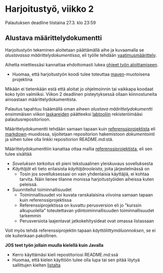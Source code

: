 # Harjoitustyö, viikko 2 

Palautuksen deadline tiistaina 27.3. klo 23:59

## Alustava määrittelydokumentti

Harjoitustyön tekeminen aloitetaan päättämällä aihe ja kuvaamalla se _alustavassa määrittelydokumentissa_, eli työlle tehdään [vaatimusmäärittely](https://github.com/mluukkai/otm-2018/blob/master/web/materiaali.md#vaatimusmäärittely).

Aihetta miettiessäsi kannattaa ehdottomasti lukea [ohjeet työn aloittamiseen](https://github.com/mluukkai/otm-2018/blob/master/web/tyon_aloitus.md).
- Huomaa, että harjoitustyön koodi tulee toteuttaa [maven](https://github.com/mluukkai/otm-2018/blob/master/web/tyon_aloitus.md#maven-projektin-luominen)-muotoisena projektina

Mikään ei tietenkään estä että aloitat jo ohjelmoinnin tai vaikkapa koodaat koko työn valmiiksi. Viikon 2 deadlinen pisteytyksessä ollaan kiinnostuneita ainoastaan määrittelydokumentista.

Palautus tapahtuu lisäämällä oman aiheen _alustava määrittelydokumentti_ ensimmäisen viikon [laskareiden](https://github.com/mluukkai/otm-2018/blob/master/tehtavat/viikko1.md#labtool) päätteeksi [labtooliin](http://tktl-labtool.herokuapp.com) rekisteröimääsi palautusrepositorioon.

Määrittelydokumentti tehdään samaan tapaan kuin [referenssiprojektista](https://github.com/mluukkai/OtmTodoApp) eli [markdown](https://guides.github.com/features/mastering-markdown/)-muodossa, sijoitetaan repositorion hakemistoon _dokumentointi_ ja siihen tulee olla linkki repositorion README.md:stä.

Määrittelydokumenttiin kanattaa ottaa mallia [referenssiprojektista](https://github.com/mluukkai/OtmTodoApp), eli sen tulee sisältää

- _Soveluksen tarkoitus_ eli pieni tekstuaalinen yleiskuvaus sovelluksesta
- _Käyttäjät_ eli tieto erilaisista _käyttäjärooleista_, joita järjestelmässä on
  - Tosin jos sovelluksessasi on vain yhdenlaisia käyttäjiä, ei kohtaa tarvita. Näin lienee tilanne monissa harjoitustyöiden aiheissa kuten peleissä.
- Suunnitellut toiminnallisuudet
  - Toiminnallisuudet voi kuvata ranskalaisina viivoina samaan tapaan kuin referenssiprojektissa
  - Referenssiprojektissa on kuvattu perusversion eli jo "kurssin alkupuolella" toteutettavan ydintoiminnallisuuden toiminnallisuudet tarkemmin
  - Perusversiota laajentavat jatkokehitysideat ovat omassa listassaan

Voit myös tehdä referenssiprojektin tapaan _käyttöliittymäluonnoksen_, se ei ole kuitenkaan pakollinen.

**JOS teet työn jollain muulla kielellä kuin Javalla**
- Kerro käyttämäsi kieli repostitoriosi README.md:ssä
- Huomaa, että kielen käyttöön tulee olla lupa tai sen pitää löytyä sallittujen kielten [listalta](https://github.com/mluukkai/otm-2018/blob/master/web/tyon_aloitus.md#harjoitustyön-kieli-ja-ohjelmointikieli)

